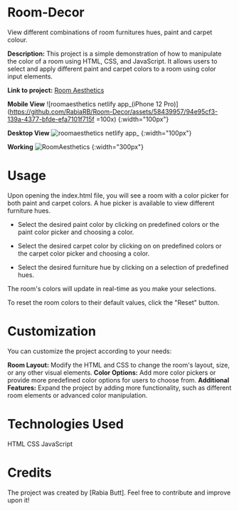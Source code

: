 # Room-Decor
View different combinations of room furnitures hues, paint and carpet colour.

**Description:**
This project is a simple demonstration of how to manipulate the color of a room using HTML, CSS, and JavaScript. It allows users to select and apply different paint and carpet colors to a room using color input elements.

**Link to project:** [Room Aesthetics](https://roomaesthetics.netlify.app/)


**Mobile View**
![roomaesthetics netlify app_(iPhone 12 Pro)](https://github.com/RabiaRB/Room-Decor/assets/58439957/94e95cf3-139a-4377-bfde-efa7101f715f =100x) {:width="100px"}

**Desktop View**
![roomaesthetics netlify app_](https://github.com/RabiaRB/Room-Decor/assets/58439957/269bc208-bcbb-444d-a947-60aae58135ad) {:width="100px"}

**Working**
![RoomAesthetics](https://github.com/RabiaRB/Room-Decor/assets/58439957/b1e74d84-7912-4ff1-acf9-e12f7a75d7ec) {:width="300px"}


# Usage

Upon opening the index.html file, you will see a room with a color picker for both paint and carpet colors. A hue picker is available to view different furniture hues.


- Select the desired paint color by clicking on predefined colors or the paint color picker and choosing a color.

- Select the desired carpet color by clicking on on predefined colors or the carpet color picker and choosing a color.

- Select the desired furniture hue by clicking on a selection of predefined hues.

The room's colors will update in real-time as you make your selections.

To reset the room colors to their default values, click the "Reset" button.


# Customization

You can customize the project according to your needs:


**Room Layout:** Modify the HTML and CSS to change the room's layout, size, or any other visual elements.
**Color Options:** Add more color pickers or provide more predefined color options for users to choose from.
**Additional Features:** Expand the project by adding more functionality, such as different room elements or advanced color manipulation.

# Technologies Used

HTML
CSS
JavaScript

# Credits

The project was created by [Rabia Butt]. Feel free to contribute and improve upon it!



